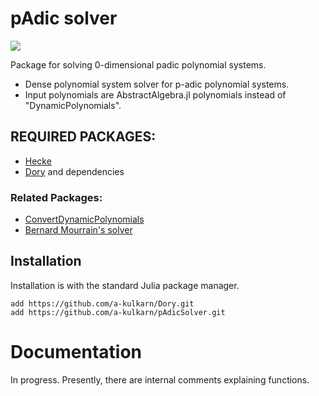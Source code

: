 
# pAdic solver

[![](https://img.shields.io/badge/docs-latest-blue.svg)](https://a-kulkarn.github.io/pAdicSolver/dev)

Package for solving 0-dimensional padic polynomial systems. 

- Dense polynomial system solver for p-adic polynomial systems.
- Input polynomials are AbstractAlgebra.jl polynomials instead of "DynamicPolynomials".


## REQUIRED PACKAGES:
- [Hecke](https://github.com/thofma/Hecke.jl)
- [Dory](https://github.com/a-kulkarn/Dory.git) and dependencies


### Related Packages:
- [ConvertDynamicPolynomials](https://github.com/a-kulkarn/ConvertDynamicPolynomials.git)
- [Bernard Mourrain's solver](https://gitlab.inria.fr/AlgebraicGeometricModeling/AlgebraicSolvers.jl.git)


## Installation

Installation is with the standard Julia package manager.

    add https://github.com/a-kulkarn/Dory.git
    add https://github.com/a-kulkarn/pAdicSolver.git


# Documentation

In progress. Presently, there are internal comments explaining functions.
